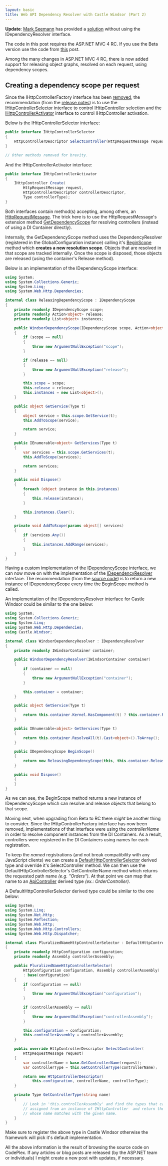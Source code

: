 ```yaml
---
layout: basic
title: Web API Dependency Resolver with Castle Windsor (Part 2)
---
```


**Update**: [Mark Seemann](http://blog.ploeh.dk/) has provided a [solution](http://blog.ploeh.dk/2012/10/03/DependencyInjectionInASPNETWebAPIWithCastleWindsor.aspx) without using the IDependencyResolver interface.

<p class="message">The code in this post requires the ASP.NET MVC 4 RC. If you use the Beta version use the code from <a href="http://nikosbaxevanis.com/2012/03/16/using-the-web-api-dependency-resolver-with-castle-windsor/">this</a> post.</p>

Among the many changes in ASP.NET MVC 4 RC, there is now added support for releasing object graphs, resolved on each request, using dependency scopes.

## Creating a dependency scope per request

Since the IHttpControllerFactory interface has been [removed](http://aspnetwebstack.codeplex.com/SourceControl/network/forks/jongalloway/aspnetwebstack/changeset/changes/f6a7f35302ba), the recommendation (from the [release notes](http://www.asp.net/whitepapers/mvc4-release-notes#_Toc303253817)) is to use the [IHttpControllerSelector](http://aspnetwebstack.codeplex.com/SourceControl/changeset/view/a1b7c04f7227#src%2fSystem.Web.Http%2fDispatcher%2fIHttpControllerSelector.cs) interface to control [IHttpController](http://aspnetwebstack.codeplex.com/SourceControl/changeset/view/a1b7c04f7227#src%2fSystem.Web.Http%2fControllers%2fIHttpController.cs) selection and the [IHttpControllerActivator](http://aspnetwebstack.codeplex.com/SourceControl/changeset/view/a1b7c04f7227#src%2fSystem.Web.Http%2fDispatcher%2fIHttpControllerActivator.cs) interface to control IHttpController activation.

Below is the IHttpControllerSelector interface:

``` csharp
public interface IHttpControllerSelector
{
    HttpControllerDescriptor SelectController(HttpRequestMessage request);
}

// Other methods removed for brevity.
```

And the IHttpControllerActivator interface:

``` csharp
public interface IHttpControllerActivator
{
    IHttpController Create(
        HttpRequestMessage request,
        HttpControllerDescriptor controllerDescriptor,
        Type controllerType);
}
```

Both interfaces contain method(s) accepting, among others, an [HttpRequestMessage](http://goo.gl/jsUg2). The trick here is to use the HttpRequestMessage's extension method [GetDependencyScope](http://aspnetwebstack.codeplex.com/SourceControl/changeset/view/a1b7c04f7227#src%2fSystem.Web.Http%2fHttpRequestMessageExtensions.cs) for resolving controllers (instead of using a DI Container directly).

Internally, the GetDependencyScope method uses the DependencyResolver (registered in the GlobalConfiguration instance) calling it's [BeginScope](http://aspnetwebstack.codeplex.com/SourceControl/changeset/view/a1b7c04f7227#src%2fSystem.Web.Http%2fDependencies%2fIDependencyResolver.cs) method which **creates a new resolution scope**. Objects that are resolved in that scope are tracked internally. Once the scope is disposed, those objects are released (using the container's Release method).

Below is an implementation of the IDependencyScope interface:

``` csharp
using System;
using System.Collections.Generic;
using System.Linq;
using System.Web.Http.Dependencies;

internal class ReleasingDependencyScope : IDependencyScope
{
    private readonly IDependencyScope scope;
    private readonly Action<object> release;
    private readonly List<object> instances;

    public WindsorDependencyScope(IDependencyScope scope, Action<object> release)
    {
        if (scope == null)
        {
            throw new ArgumentNullException("scope");
        }

        if (release == null)
        {
            throw new ArgumentNullException("release");
        }

        this.scope = scope;
        this.release = release;
        this.instances = new List<object>();
    }

    public object GetService(Type t)
    {
        object service = this.scope.GetService(t);
        this.AddToScope(service);

        return service;
    }

    public IEnumerable<object> GetServices(Type t)
    {
        var services = this.scope.GetServices(t);
        this.AddToScope(services);

        return services;
    }

    public void Dispose()
    {
        foreach (object instance in this.instances)
        {
            this.release(instance);
        }

        this.instances.Clear();
    }

    private void AddToScope(params object[] services)
    {
        if (services.Any())
        {
            this.instances.AddRange(services);
        }
    }
}
```

Having a custom implementation of the [IDependencyScope](http://aspnetwebstack.codeplex.com/SourceControl/changeset/view/a1b7c04f7227#src%2fSystem.Web.Http%2fDependencies%2fIDependencyScope.cs) interface, we can now move on with the implementation of the [IDependencyResolver](http://aspnetwebstack.codeplex.com/SourceControl/changeset/view/a1b7c04f7227#src%2fSystem.Web.Http%2fDependencies%2fIDependencyResolver.cs) interface. The recommendation (from the [source code](http://aspnetwebstack.codeplex.com/SourceControl/changeset/view/a1b7c04f7227#src%2fSystem.Web.Http%2fDependencies%2fIDependencyResolver.cs)) is to return a new instance of IDependencyScope every time the BeginScope method is called.

An implementation of the IDependencyResolver interface for Castle Windsor could be similar to the one below:

``` csharp
using System;
using System.Collections.Generic;
using System.Linq;
using System.Web.Http.Dependencies;
using Castle.Windsor;

internal class WindsorDependencyResolver : IDependencyResolver
{
    private readonly IWindsorContainer container;

    public WindsorDependencyResolver(IWindsorContainer container)
    {
        if (container == null)
        {
            throw new ArgumentNullException("container");
        }

        this.container = container;
    }

    public object GetService(Type t)
    {
        return this.container.Kernel.HasComponent(t) ? this.container.Resolve(t) : null;
    }

    public IEnumerable<object> GetServices(Type t)
    {
        return this.container.ResolveAll(t).Cast<object>().ToArray();
    }

    public IDependencyScope BeginScope()
    {
        return new ReleasingDependencyScope(this, this.container.Release);
    }

    public void Dispose()
    {
    }
}
```

As we can see, the BeginScope method returns a new instance of IDependencyScope which can resolve and release objects that belong to that scope.

Moving next, when upgrading from Beta to RC there *might* be another thing to consider. Since the IHttpControllerFactory interface has now been removed, implementations of that interface were using the *controllerName* in order to resolve component instances from the DI Containers. As a result, controllers were registered in the DI Containers using names for each registration.

To keep the *named* registrations (and not break compatibility with any JavaScript clients) we can create a [DefaultHttpControllerSelector](http://aspnetwebstack.codeplex.com/SourceControl/changeset/view/a1b7c04f7227#src%2fSystem.Web.Http%2fDispatcher%2fDefaultHttpControllerSelector.cs) derived type and override it's SelectController method. We can then use the DefaultHttpControllerSelector's GetControllerName method which returns the requested path name *(e.g. "Orders")*. At that point we can map that name to an [ApiController](http://aspnetwebstack.codeplex.com/SourceControl/changeset/view/a1b7c04f7227#src%2fSystem.Web.Http%2fApiController.cs) derived type *(ex.: OrderController)*.

A DefaultHttpControllerSelector derived type could be similar to the one below:

``` csharp
using System;
using System.Linq;
using System.Net.Http;
using System.Reflection;
using System.Web.Http;
using System.Web.Http.Controllers;
using System.Web.Http.Dispatcher;

internal class PluralizedNameHttpControllerSelector : DefaultHttpControllerSelector
{
    private readonly HttpConfiguration configuration;
    private readonly Assembly controllerAssembly;

    public PluralizedNameHttpControllerSelector(
        HttpConfiguration configuration, Assembly controllerAssembly)
        : base(configuration)
    {
        if (configuration == null)
        {
            throw new ArgumentNullException("configuration");
        }

        if (controllerAssembly == null)
        {
            throw new ArgumentNullException("controllerAssembly");
        }

        this.configuration = configuration;
        this.controllerAssembly = controllerAssembly;
    }

    public override HttpControllerDescriptor SelectController(
        HttpRequestMessage request)
    {
        var controllerName = base.GetControllerName(request);
        var controllerType = this.GetControllerType(controllerName);

        return new HttpControllerDescriptor(
            this.configuration, controllerName, controllerType);
    }

    private Type GetControllerType(string name)
    {
        // Look in 'this.controllerAssembly' and find the types that can be
        // assigned from an instance of IHttpController  and return the one
        // whose name matches with the given name.
    }
}
```

<p class="message">Make sure to register the above type in Castle Windsor otherwise the framework will pick it's default implementation.</p>

All the above information is the result of browsing the source code on CodePlex. If any  articles or blog posts are released (by the ASP.NET team or individuals) I might create a new post with updates, if necessary.
